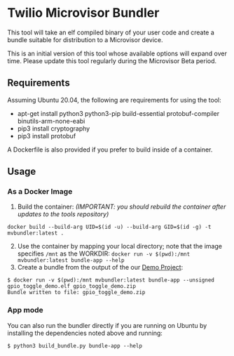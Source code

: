 # Twilio Microvisor Bundler

This tool will take an elf compiled binary of your user code and create a bundle suitable for
distribution to a Microvisor device.

This is an initial version of this tool whose available options will expand over time.  Please
update this tool regularly during the Microvisor Beta period.

## Requirements

Assuming Ubuntu 20.04, the following are requirements for using the tool:

- apt-get install python3 python3-pip build-essential protobuf-compiler binutils-arm-none-eabi
- pip3 install cryptography
- pip3 install protobuf

A Dockerfile is also provided if you prefer to build inside of a container.

## Usage

### As a Docker Image

1. Build the container: *(IMPORTANT: you should rebuild the container after updates to the tools repository)*

```
docker build --build-arg UID=$(id -u) --build-arg GID=$(id -g) -t mvbundler:latest .
```

2. Use the container by mapping your local directory; note that the image
   specifies `/mnt` as the WORKDIR: `docker run -v $(pwd):/mnt mvbundler:latest bundle-app --help`
3. Create a bundle from the output of the our [Demo Project](https://github.com/twilio/twilio-microvisor-freertos/):

```
$ docker run -v $(pwd):/mnt mvbundler:latest bundle-app --unsigned gpio_toggle_demo.elf gpio_toggle_demo.zip
Bundle written to file: gpio_toggle_demo.zip
```

### App mode

You can also run the bundler directly if you are running on Ubuntu by installing the dependencies noted above and running:

```
$ python3 build_bundle.py bundle-app --help
```
